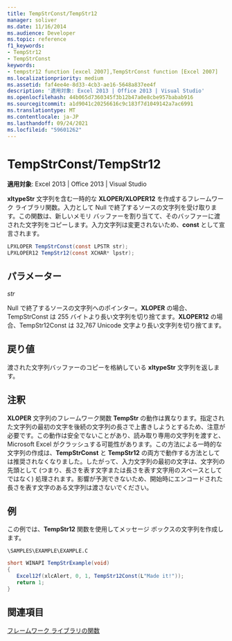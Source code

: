 ```yaml
---
title: TempStrConst/TempStr12
manager: soliver
ms.date: 11/16/2014
ms.audience: Developer
ms.topic: reference
f1_keywords:
- TempStr12
- TempStrConst
keywords:
- tempstr12 function [excel 2007],TempStrConst function [Excel 2007]
ms.localizationpriority: medium
ms.assetid: faf4ee4e-8d33-4cb3-ae16-5648a837ee4f
description: '適用対象: Excel 2013 | Office 2013 | Visual Studio'
ms.openlocfilehash: 44b065d7360345f3b12b47a0e8cbe957babab916
ms.sourcegitcommit: a1d9041c20256616c9c183f7d1049142a7ac6991
ms.translationtype: MT
ms.contentlocale: ja-JP
ms.lasthandoff: 09/24/2021
ms.locfileid: "59601262"
---
```

# <a name="tempstrconsttempstr12"></a>TempStrConst/TempStr12

 **適用対象**: Excel 2013 | Office 2013 | Visual Studio 
  
**xltypeStr** 文字列を含む一時的な **XLOPER/XLOPER12** を作成するフレームワーク ライブラリ関数。入力として Null で終了するソースの文字列を受け取ります。この関数は、新しいメモリ バッファーを割り当てて、そのバッファーに渡された文字列をコピーします。入力文字列は変更されないため、**const** として宣言されます。
  
```cs
LPXLOPER TempStrConst(const LPSTR str);
LPXLOPER12 TempStr12(const XCHAR* lpstr);
```

## <a name="parameters"></a>パラメーター

 _str_
  
Null で終了するソースの文字列へのポインター。**XLOPER** の場合、TempStrConst は 255 バイトより長い文字列を切り捨てます。**XLOPER12** の場合、TempStr12Const は 32,767 Unicode 文字より長い文字列を切り捨てます。
  
## <a name="return-value"></a>戻り値

渡された文字列バッファーのコピーを格納している **xltypeStr** 文字列を返します。 
  
## <a name="remarks"></a>注釈

**XLOPER** 文字列のフレームワーク関数 **TempStr** の動作は異なります。指定された文字列の最初の文字を後続の文字列の長さで上書きしようとするため、注意が必要です。この動作は安全でないことがあり、読み取り専用の文字列を渡すと、Microsoft Excel がクラッシュする可能性があります。この方法による一時的な文字列の作成は、**TempStrConst** と **TempStr12** の両方で動作する方法としては推奨されなくなりました。したがって、入力文字列の最初の文字は、文字列の先頭として (つまり、長さを表す文字または長さを表す文字用のスペースとしてではなく) 処理されます。影響が予測できないため、開始時にエンコードされた長さを表す文字のある文字列は渡さないでください。 
  
## <a name="example"></a>例

この例では、**TempStr12** 関数を使用してメッセージ ボックスの文字列を作成します。 
  
 `\SAMPLES\EXAMPLE\EXAMPLE.C`
  
```cs
short WINAPI TempStrExample(void)
{
   Excel12f(xlcAlert, 0, 1, TempStr12Const(L"Made it!"));
   return 1;
}
```

## <a name="see-also"></a>関連項目



[フレームワーク ライブラリの関数](functions-in-the-framework-library.md)

